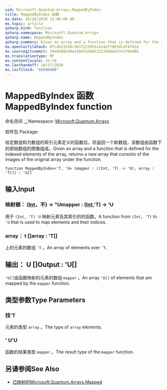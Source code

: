 ```yaml
---
uid: Microsoft.Quantum.Arrays.MappedByIndex
title: MappedByIndex 函数
ms.date: 10/26/2020 12:00:00 AM
ms.topic: article
qsharp.kind: function
qsharp.namespace: Microsoft.Quantum.Arrays
qsharp.name: MappedByIndex
qsharp.summary: Given an array and a function that is defined for the indexed elements of the array, returns a new array that consists of the images of the original array under the function.
ms.openlocfilehash: 07ca523248c363f2229551a14e77803dc4f4f82e
ms.sourcegitcommit: 29e0d88a30e4166fa580132124b0eb57e1f0e986
ms.translationtype: MT
ms.contentlocale: zh-CN
ms.lasthandoff: 10/27/2020
ms.locfileid: "92696486"
---
```

# <a name="mappedbyindex-function"></a><span data-ttu-id="c8012-102">MappedByIndex 函数</span><span class="sxs-lookup"><span data-stu-id="c8012-102">MappedByIndex function</span></span>

<span data-ttu-id="c8012-103">命名空间 [：](xref:Microsoft.Quantum.Arrays)</span><span class="sxs-lookup"><span data-stu-id="c8012-103">Namespace: [Microsoft.Quantum.Arrays](xref:Microsoft.Quantum.Arrays)</span></span>

<span data-ttu-id="c8012-104">软件包 [](https://nuget.org/packages/)</span><span class="sxs-lookup"><span data-stu-id="c8012-104">Package: [](https://nuget.org/packages/)</span></span>


<span data-ttu-id="c8012-105">给定数组和为数组的索引元素定义的函数后，将返回一个新数组，该数组由函数下的原始数组的图像组成。</span><span class="sxs-lookup"><span data-stu-id="c8012-105">Given an array and a function that is defined for the indexed elements of the array, returns a new array that consists of the images of the original array under the function.</span></span>

```qsharp
function MappedByIndex<'T, 'U> (mapper : ((Int, 'T) -> 'U), array : 'T[]) : 'U[]
```


## <a name="input"></a><span data-ttu-id="c8012-106">输入</span><span class="sxs-lookup"><span data-stu-id="c8012-106">Input</span></span>

### <a name="mapper--intt---u"></a><span data-ttu-id="c8012-107">映射器： ([Int](xref:microsoft.quantum.lang-ref.int)，不) -> "U</span><span class="sxs-lookup"><span data-stu-id="c8012-107">mapper : ([Int](xref:microsoft.quantum.lang-ref.int),'T) -> 'U</span></span>

<span data-ttu-id="c8012-108">用于 `(Int, 'T)` `'U` 映射元素及其索引的的函数。</span><span class="sxs-lookup"><span data-stu-id="c8012-108">A function from `(Int, 'T)` to `'U` that is used to map elements and their indices.</span></span>


### <a name="array--t"></a><span data-ttu-id="c8012-109">array： t []</span><span class="sxs-lookup"><span data-stu-id="c8012-109">array : 'T[]</span></span>

<span data-ttu-id="c8012-110">上的元素的数组 `'T` 。</span><span class="sxs-lookup"><span data-stu-id="c8012-110">An array of elements over `'T`.</span></span>



## <a name="output--u"></a><span data-ttu-id="c8012-111">输出： U []</span><span class="sxs-lookup"><span data-stu-id="c8012-111">Output : 'U[]</span></span>

<span data-ttu-id="c8012-112">`'U[]`由函数映射的元素的数组 `mapper` 。</span><span class="sxs-lookup"><span data-stu-id="c8012-112">An array `'U[]` of elements that are mapped by the `mapper` function.</span></span>

## <a name="type-parameters"></a><span data-ttu-id="c8012-113">类型参数</span><span class="sxs-lookup"><span data-stu-id="c8012-113">Type Parameters</span></span>

### <a name="t"></a><span data-ttu-id="c8012-114">找</span><span class="sxs-lookup"><span data-stu-id="c8012-114">'T</span></span>

<span data-ttu-id="c8012-115">元素的类型 `array` 。</span><span class="sxs-lookup"><span data-stu-id="c8012-115">The type of `array` elements.</span></span>
### <a name="u"></a><span data-ttu-id="c8012-116">' U</span><span class="sxs-lookup"><span data-stu-id="c8012-116">'U</span></span>

<span data-ttu-id="c8012-117">函数的结果类型 `mapper` 。</span><span class="sxs-lookup"><span data-stu-id="c8012-117">The result type of the `mapper` function.</span></span>

## <a name="see-also"></a><span data-ttu-id="c8012-118">另请参阅</span><span class="sxs-lookup"><span data-stu-id="c8012-118">See Also</span></span>

- [<span data-ttu-id="c8012-119">已映射的</span><span class="sxs-lookup"><span data-stu-id="c8012-119">Microsoft.Quantum.Arrays.Mapped</span></span>](xref:Microsoft.Quantum.Arrays.Mapped)